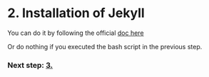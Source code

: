 # 2. Installation of Jekyll

You can do it by following the official [doc here](https://jekyllrb.com/docs)

Or do nothing if you executed the bash script in the previous step.

### Next step: [3.](3_start.md)

